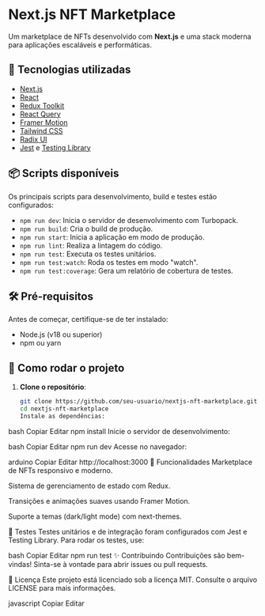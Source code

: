 # Next.js NFT Marketplace

Um marketplace de NFTs desenvolvido com **Next.js** e uma stack moderna para aplicações escaláveis e performáticas.

## 🚀 Tecnologias utilizadas

- [Next.js](https://nextjs.org/)
- [React](https://reactjs.org/)
- [Redux Toolkit](https://redux-toolkit.js.org/)
- [React Query](https://tanstack.com/query)
- [Framer Motion](https://www.framer.com/motion/)
- [Tailwind CSS](https://tailwindcss.com/)
- [Radix UI](https://www.radix-ui.com/)
- [Jest](https://jestjs.io/) e [Testing Library](https://testing-library.com/)

## 📦 Scripts disponíveis

Os principais scripts para desenvolvimento, build e testes estão configurados:

- `npm run dev`: Inicia o servidor de desenvolvimento com Turbopack.
- `npm run build`: Cria o build de produção.
- `npm run start`: Inicia a aplicação em modo de produção.
- `npm run lint`: Realiza a lintagem do código.
- `npm run test`: Executa os testes unitários.
- `npm run test:watch`: Roda os testes em modo "watch".
- `npm run test:coverage`: Gera um relatório de cobertura de testes.

## 🛠️ Pré-requisitos

Antes de começar, certifique-se de ter instalado:

- Node.js (v18 ou superior)
- npm ou yarn

## 📖 Como rodar o projeto

1. **Clone o repositório**:

   ```bash
   git clone https://github.com/seu-usuario/nextjs-nft-marketplace.git
   cd nextjs-nft-marketplace
   Instale as dependências:
   ```

bash
Copiar
Editar
npm install
Inicie o servidor de desenvolvimento:

bash
Copiar
Editar
npm run dev
Acesse no navegador:

arduino
Copiar
Editar
http://localhost:3000
🌟 Funcionalidades
Marketplace de NFTs responsivo e moderno.

Sistema de gerenciamento de estado com Redux.

Transições e animações suaves usando Framer Motion.

Suporte a temas (dark/light mode) com next-themes.

🧪 Testes
Testes unitários e de integração foram configurados com Jest e Testing Library. Para rodar os testes, use:

bash
Copiar
Editar
npm run test
✨ Contribuindo
Contribuições são bem-vindas! Sinta-se à vontade para abrir issues ou pull requests.

📜 Licença
Este projeto está licenciado sob a licença MIT. Consulte o arquivo LICENSE para mais informações.

javascript
Copiar
Editar
